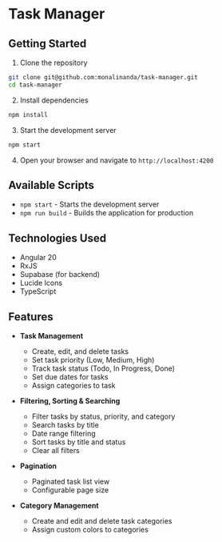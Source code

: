 # Task Manager

## Getting Started

1. Clone the repository

```bash
git clone git@github.com:monalinanda/task-manager.git
cd task-manager
```

2. Install dependencies

```bash
npm install
```

3. Start the development server

```bash
npm start
```

4. Open your browser and navigate to `http://localhost:4200`

## Available Scripts

- `npm start` - Starts the development server
- `npm run build` - Builds the application for production

## Technologies Used

- Angular 20
- RxJS
- Supabase (for backend)
- Lucide Icons
- TypeScript

## Features

- **Task Management**

  - Create, edit, and delete tasks
  - Set task priority (Low, Medium, High)
  - Track task status (Todo, In Progress, Done)
  - Set due dates for tasks
  - Assign categories to task

- **Filtering, Sorting & Searching**

  - Filter tasks by status, priority, and category
  - Search tasks by title
  - Date range filtering
  - Sort tasks by title and status
  - Clear all filters

- **Pagination**

  - Paginated task list view
  - Configurable page size

- **Category Management**

  - Create and edit and delete task categories
  - Assign custom colors to categories
